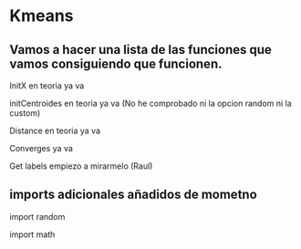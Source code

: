 # Kmeans

## Vamos a hacer una lista de las funciones que vamos consiguiendo que funcionen.

InitX en teoria ya va 

initCentroides en teoria ya va (No he comprobado ni la opcion random ni la custom)

Distance en teoria ya va

Converges ya va

Get labels empiezo a mirarmelo (Raul)
## imports adicionales añadidos de mometno
import random

import math
